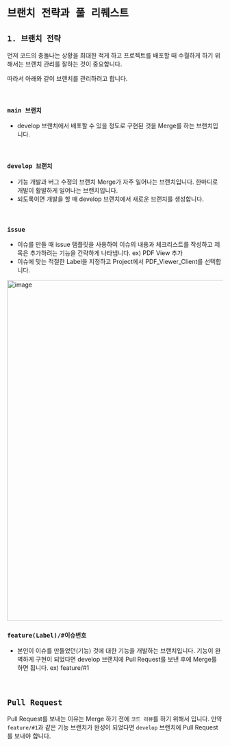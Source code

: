 # `브랜치 전략과 풀 리퀘스트` 

## `1. 브랜치 전략`

먼저 코드의 충돌나는 상황을 최대한 적게 하고 프로젝트를 배포할 때 수월하게 하기 위해서는 브랜치 관리를 잘하는 것이 중요합니다. 

따라서 아래와 같이 브랜치를 관리하려고 합니다. 

<br>

### `main 브랜치`

- develop 브랜치에서 배포할 수 있을 정도로 구현된 것을 Merge를 하는 브랜치입니다. 

<br>

### `develop 브랜치`

- 기능 개발과 버그 수정의 브랜치 Merge가 자주 일어나는 브랜치입니다. 한마디로 개발이 활발하게 일어나는 브랜치입니다. 
- 되도록이면 개발을 할 때 develop 브랜치에서 새로운 브랜치를 생성합니다.
<br>

### `issue`

- 이슈를 만들 때 issue 탬플릿을 사용하여 이슈의 내용과 체크리스트를 작성하고 제목은 추가하려는 기능을 간략하게 나타냅니다.  ex) PDF View 추가
- 이슈에 맞는 적절한 Label을 지정하고 Project에서 PDF_Viewer_Client를 선택합니다.
  
<img width="795" alt="image" src="https://user-images.githubusercontent.com/41673190/163109215-a99b4d4e-6b74-4f75-9799-978ed27bbb9d.png">
<br>

### `feature(Label)/#이슈번호`


- 본인이 이슈를 만들었던(기능) 것에 대한 기능을 개발하는 브랜치입니다. 기능이 완벽하게 구현이 되었다면 develop 브랜치에 Pull Request를 보낸 후에 Merge를 하면 됩니다. ex) feature/#1

<br>

## `Pull Request`

Pull Request를 보내는 이유는 Merge 하기 전에 `코드 리뷰`를 하기 위해서 입니다. 
만약 `feature/#1`과 같은 기능 브랜치가 완성이 되었다면 `develop` 브랜치에 Pull Request를 보내야 합니다.